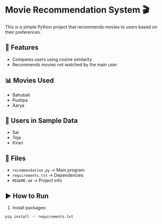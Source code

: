 # Movie Recommendation System 🎬

This is a simple Python project that recommends movies to users based on their preferences.

## 📌 Features
- Compares users using cosine similarity
- Recommends movies not watched by the main user

## 📊 Movies Used
- Bahubali
- Pushpa
- Aarya

## 👤 Users in Sample Data
- Sai
- Teja
- Kiran

## 📁 Files
- `recommendation.py` → Main program
- `requirements.txt` → Dependencies
- `README.md` → Project info

## ▶️ How to Run
1. Install packages:
```bash
pip install -r requirements.txt
